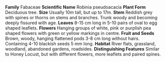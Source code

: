  **Family** Fabaceae **Scientific Name** Robinia pseudoacacia **Plant Form** Deciduous tree. **Size** Usually 10m tall, but up to 17m. **Stem** Reddish grey with spines or thorns on stems and branches. Trunk woody and becoming deeply fissured with age. **Leaves** 8-15 cm long in 5-10 pairs of oval to egg shaped leaflets. **Flowers** Hanging groups of white, pink or purplish pea shaped flowers with green or yellow markings in centre. **Fruit and Seeds** Brown, woody, hanging flattened pods 3-8 cm long without hairs. Containing 4-10 blackish seeds 5 mm long. **Habitat** River flats, grassland, woodland, abandoned gardens, roadsides. **Distinguishing Features** Similar to Honey Locust, but with different flowers, more leaflets and paired spines.